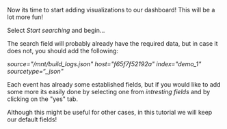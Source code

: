 Now its time to start adding visualizations to our dashboard! 
This will be a lot more fun!

Select *Start searching* and begin...


The search field will probably already have the required data, but in case it does not, you should add the following:

*source="/mnt/build_logs.json" host="f65f7f52192a" index="demo_1" sourcetype=“_json"* 
 
Each event has already some established fields, but if you would like to add some more its easily done by selecting one from *intresting fields* and by clicking on the "yes" tab.


Although this might be useful for other cases, in this tutorial we will keep our default fields!

